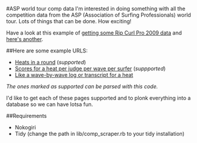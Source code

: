 #ASP world tour comp data
I'm interested in doing something with all the competition data from the ASP (Association of Surfing Professionals) world tour. Lots of things that can be done. How exciting!

Have a look at this example of [getting some Rip Curl Pro 2009 data](http://github.com/DylanFM/asp-scores/blob/1892d97bb8644297519d5389c26e12a1ad36de8c/example/get_first_three_rounds_of_bells_comp.rb) and [here's another](http://github.com/DylanFM/asp-scores/blob/1892d97bb8644297519d5389c26e12a1ad36de8c/example/get_wave_scores_for_first_5_heats_of_round_1.rb).

##Here are some example URLS:
* [Heats in a round](http://www.beachbyte.com/live09/rcp09/mr1.asp) (_supported_)
* [Scores for a heat per judge per wave per surfer](http://www.beachbyte.com/live09/rcp09/mr1sc01.asp?rLingua=) (_suppported_)
* [Like a wave-by-wave log or transcript for a heat](http://www.beachbyte.com/live09/rcp09/mr1pf01.asp?rLingua=)

_The ones marked as supported can be parsed with this code._

I'd like to get each of these pages supported and to plonk everything into a database so we can have lotsa fun.

##Requirements
* Nokogiri
* Tidy (change the path in lib/comp_scraper.rb to your tidy installation)